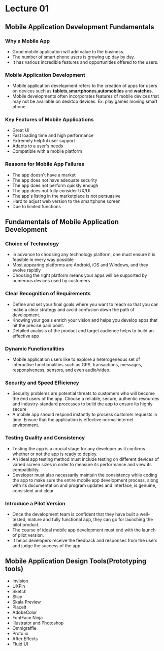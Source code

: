 # Lecture 01
## Mobile Application Development Fundamentals 
### Why a Mobile App
- Good mobile application will add value to the business.
- The number of smart phone users is growing up day by day.
- It has various incredible features and opportunities offered to the users.
### Mobile Application Development 
- Mobile application development refers to the creation of apps for users on devices such as **tablets**,**smartphones**,**automobiles** and **watches**.
- Mobile developments often incorporates features of mobile devices that may not be available on desktop devices. Ex: play games moving smart phone  
### Key Features of Mobile Applications 
- Great UI
- Fast loading time and high performance
- Extremely helpful user support 
- Adapts to a user's needs
- Compatible with a mobile platform
### Reasons for Mobile App Failures
- The app doesn't have a market
- The app does not have adequate security
- The app does not perform quickly enough
- The app does not fully consider UX/UI
- The app's listing in the marketplace is not persuasive
- Hard to adjust web version to the smartphone screen
- Due to limited functions
## Fundamentals of Mobile Application Development
### Choice of Technology 
- In advance to choosing any technology platform, one must ensure it is feasible in every way possible
- Most appearing platforms are Android, iOS and Windows, and they evolve rapidly
- Choosing the right platform means your apps will be supported by numerous devices used by customers
### Clear Recognition of Requirements
-  Define and set your final goals where you want to reach so
that you can make a clear strategy and avoid confusion down
the path of development.
-  Knowing your goals enrich your vision and helps you develop
apps that hit the precise pain point.
-  Detailed analysis of the product and target audience helps to
build an effective app
### Dynamic Functionalities
-  Mobile application users like to explore a heterogeneous set
of interactive functionalities such as GPS, transactions,
messages, responsiveness, sensors, and even audio/video.
### Security and Speed Efficiency
-  Security problems are potential threats to customers who
will become the end users of the app. Choose a reliable,
secure, authentic resources and industry-standard processes
to build the app to ensure its highly secure
- A mobile app should respond instantly to process customer
requests in time. Ensure that the application is effective
normal internet environment. 
### Testing Quality and Consistency
- Testing the app is a crucial stage for any developer as it confirms
whether or not the app is ready to deploy.
-  An ideal app testing method must include testing on different
devices of varied screen sizes in order to measure its performance
and view its compatibility.
-  Developer must also necessarily maintain the consistency while coding the app to make sure the entire mobile app development process, along with its documentation and program updates and
interface, is genuine, consistent and clear.
### Introduce a Pilot Version 
-  Once the development team is confident that they have built
a well-tested, mature and fully functional app, they can go
for launching the pilot product.
-  The course of ideal mobile app development must end with
the launch of pilot version.
-  It helps developers receive the feedback and responses from
the users and judge the success of the app.
## Mobile Application Design Tools(Prototyping tools)
- Invision 
- UXPin
- Sketch
- Slicy
- Skala Preview
- Placelt
- AdobeColor
- FontFace Ninja
- Illustrator and Photoshop
- Omnigraffle
- Proto.io
- After Effects
- Fluid UI
